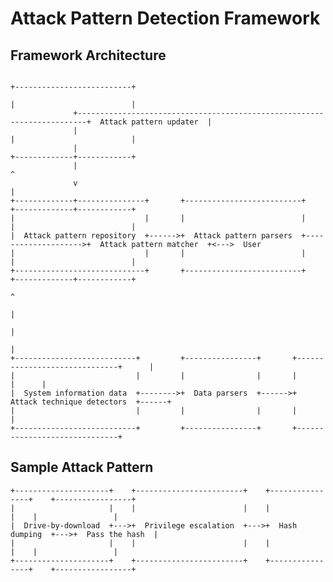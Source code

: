 # Attack Pattern Detection Framework

## Framework Architecture

                                                                                           +--------------------------+
                                                                                           |                          |
                  +------------------------------------------------------------------------+  Attack pattern updater  |
                  |                                                                        |                          |
                  |                                                                        +-------------+------------+
                  |                                                                                      ^
                  v                                                                                      |
	+-------------+---------------+       +--------------------------+                     +-------------+------------+
	|                             |       |                          |                     |                          |
	|  Attack pattern repository  +------>+  Attack pattern parsers  +-------------------->+  Attack pattern matcher  +<--->  User
	|                             |       |                          |                     |                          |
	+-----------------------------+       +--------------------------+                     +-------------+------------+
                                                                                                         ^
                                                                                                         |
                                                                                                         |
                                                                                                         |
	+---------------------------+         +----------------+       +------------------------------+      |
	|                           |         |                |       |                              |      |
	|  System information data  +-------->+  Data parsers  +------>+  Attack technique detectors  +------+
	|                           |         |                |       |                              |
	+---------------------------+         +----------------+       +------------------------------+

## Sample Attack Pattern

	+---------------------+    +------------------------+    +----------------+    +-----------------+
	|                     |    |                        |    |                |    |                 |
	|  Drive-by-download  +--->+  Privilege escalation  +--->+  Hash dumping  +--->+  Pass the hash  |
	|                     |    |                        |    |                |    |                 |
	+---------------------+    +------------------------+    +----------------+    +-----------------+

